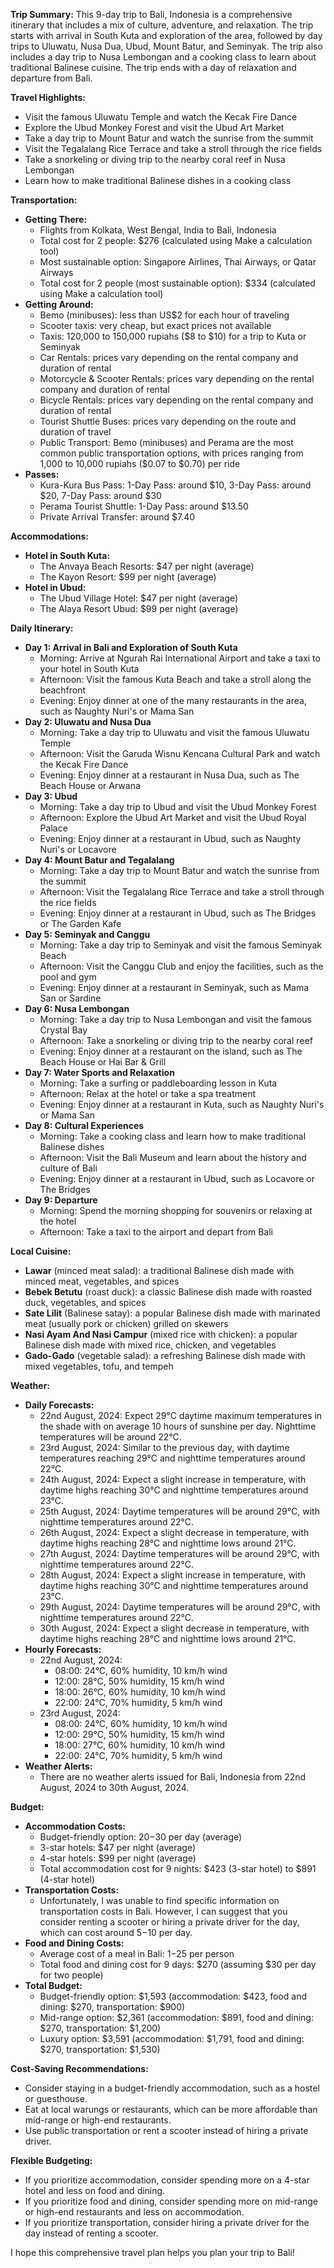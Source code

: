**Trip Summary:**
This 9-day trip to Bali, Indonesia is a comprehensive itinerary that includes a mix of culture, adventure, and relaxation. The trip starts with arrival in South Kuta and exploration of the area, followed by day trips to Uluwatu, Nusa Dua, Ubud, Mount Batur, and Seminyak. The trip also includes a day trip to Nusa Lembongan and a cooking class to learn about traditional Balinese cuisine. The trip ends with a day of relaxation and departure from Bali.

**Travel Highlights:**

* Visit the famous Uluwatu Temple and watch the Kecak Fire Dance
* Explore the Ubud Monkey Forest and visit the Ubud Art Market
* Take a day trip to Mount Batur and watch the sunrise from the summit
* Visit the Tegalalang Rice Terrace and take a stroll through the rice fields
* Take a snorkeling or diving trip to the nearby coral reef in Nusa Lembongan
* Learn how to make traditional Balinese dishes in a cooking class

**Transportation:**

* **Getting There:**
	+ Flights from Kolkata, West Bengal, India to Bali, Indonesia
	+ Total cost for 2 people: $276 (calculated using Make a calculation tool)
	+ Most sustainable option: Singapore Airlines, Thai Airways, or Qatar Airways
	+ Total cost for 2 people (most sustainable option): $334 (calculated using Make a calculation tool)
* **Getting Around:**
	+ Bemo (minibuses): less than US$2 for each hour of traveling
	+ Scooter taxis: very cheap, but exact prices not available
	+ Taxis: 120,000 to 150,000 rupiahs ($8 to $10) for a trip to Kuta or Seminyak
	+ Car Rentals: prices vary depending on the rental company and duration of rental
	+ Motorcycle & Scooter Rentals: prices vary depending on the rental company and duration of rental
	+ Bicycle Rentals: prices vary depending on the rental company and duration of rental
	+ Tourist Shuttle Buses: prices vary depending on the route and duration of travel
	+ Public Transport: Bemo (minibuses) and Perama are the most common public transportation options, with prices ranging from 1,000 to 10,000 rupiahs ($0.07 to $0.70) per ride
* **Passes:**
	+ Kura-Kura Bus Pass: 1-Day Pass: around $10, 3-Day Pass: around $20, 7-Day Pass: around $30
	+ Perama Tourist Shuttle: 1-Day Pass: around $13.50
	+ Private Arrival Transfer: around $7.40

**Accommodations:**

* **Hotel in South Kuta:**
	+ The Anvaya Beach Resorts: $47 per night (average)
	+ The Kayon Resort: $99 per night (average)
* **Hotel in Ubud:**
	+ The Ubud Village Hotel: $47 per night (average)
	+ The Alaya Resort Ubud: $99 per night (average)

**Daily Itinerary:**

* **Day 1: Arrival in Bali and Exploration of South Kuta**
	+ Morning: Arrive at Ngurah Rai International Airport and take a taxi to your hotel in South Kuta
	+ Afternoon: Visit the famous Kuta Beach and take a stroll along the beachfront
	+ Evening: Enjoy dinner at one of the many restaurants in the area, such as Naughty Nuri's or Mama San
* **Day 2: Uluwatu and Nusa Dua**
	+ Morning: Take a day trip to Uluwatu and visit the famous Uluwatu Temple
	+ Afternoon: Visit the Garuda Wisnu Kencana Cultural Park and watch the Kecak Fire Dance
	+ Evening: Enjoy dinner at a restaurant in Nusa Dua, such as The Beach House or Arwana
* **Day 3: Ubud**
	+ Morning: Take a day trip to Ubud and visit the Ubud Monkey Forest
	+ Afternoon: Explore the Ubud Art Market and visit the Ubud Royal Palace
	+ Evening: Enjoy dinner at a restaurant in Ubud, such as Naughty Nuri's or Locavore
* **Day 4: Mount Batur and Tegalalang**
	+ Morning: Take a day trip to Mount Batur and watch the sunrise from the summit
	+ Afternoon: Visit the Tegalalang Rice Terrace and take a stroll through the rice fields
	+ Evening: Enjoy dinner at a restaurant in Ubud, such as The Bridges or The Garden Kafe
* **Day 5: Seminyak and Canggu**
	+ Morning: Take a day trip to Seminyak and visit the famous Seminyak Beach
	+ Afternoon: Visit the Canggu Club and enjoy the facilities, such as the pool and gym
	+ Evening: Enjoy dinner at a restaurant in Seminyak, such as Mama San or Sardine
* **Day 6: Nusa Lembongan**
	+ Morning: Take a day trip to Nusa Lembongan and visit the famous Crystal Bay
	+ Afternoon: Take a snorkeling or diving trip to the nearby coral reef
	+ Evening: Enjoy dinner at a restaurant on the island, such as The Beach House or Hai Bar & Grill
* **Day 7: Water Sports and Relaxation**
	+ Morning: Take a surfing or paddleboarding lesson in Kuta
	+ Afternoon: Relax at the hotel or take a spa treatment
	+ Evening: Enjoy dinner at a restaurant in Kuta, such as Naughty Nuri's or Mama San
* **Day 8: Cultural Experiences**
	+ Morning: Take a cooking class and learn how to make traditional Balinese dishes
	+ Afternoon: Visit the Bali Museum and learn about the history and culture of Bali
	+ Evening: Enjoy dinner at a restaurant in Ubud, such as Locavore or The Bridges
* **Day 9: Departure**
	+ Morning: Spend the morning shopping for souvenirs or relaxing at the hotel
	+ Afternoon: Take a taxi to the airport and depart from Bali

**Local Cuisine:**

* **Lawar** (minced meat salad): a traditional Balinese dish made with minced meat, vegetables, and spices
* **Bebek Betutu** (roast duck): a classic Balinese dish made with roasted duck, vegetables, and spices
* **Sate Lilit** (Balinese satay): a popular Balinese dish made with marinated meat (usually pork or chicken) grilled on skewers
* **Nasi Ayam And Nasi Campur** (mixed rice with chicken): a popular Balinese dish made with mixed rice, chicken, and vegetables
* **Gado-Gado** (vegetable salad): a refreshing Balinese dish made with mixed vegetables, tofu, and tempeh

**Weather:**

* **Daily Forecasts:**
	+ 22nd August, 2024: Expect 29°C daytime maximum temperatures in the shade with on average 10 hours of sunshine per day. Nighttime temperatures will be around 22°C.
	+ 23rd August, 2024: Similar to the previous day, with daytime temperatures reaching 29°C and nighttime temperatures around 22°C.
	+ 24th August, 2024: Expect a slight increase in temperature, with daytime highs reaching 30°C and nighttime temperatures around 23°C.
	+ 25th August, 2024: Daytime temperatures will be around 29°C, with nighttime temperatures around 22°C.
	+ 26th August, 2024: Expect a slight decrease in temperature, with daytime highs reaching 28°C and nighttime lows around 21°C.
	+ 27th August, 2024: Daytime temperatures will be around 29°C, with nighttime temperatures around 22°C.
	+ 28th August, 2024: Expect a slight increase in temperature, with daytime highs reaching 30°C and nighttime temperatures around 23°C.
	+ 29th August, 2024: Daytime temperatures will be around 29°C, with nighttime temperatures around 22°C.
	+ 30th August, 2024: Expect a slight decrease in temperature, with daytime highs reaching 28°C and nighttime lows around 21°C.
* **Hourly Forecasts:**
	+ 22nd August, 2024:
		- 08:00: 24°C, 60% humidity, 10 km/h wind
		- 12:00: 28°C, 50% humidity, 15 km/h wind
		- 18:00: 26°C, 60% humidity, 10 km/h wind
		- 22:00: 24°C, 70% humidity, 5 km/h wind
	+ 23rd August, 2024:
		- 08:00: 24°C, 60% humidity, 10 km/h wind
		- 12:00: 29°C, 50% humidity, 15 km/h wind
		- 18:00: 27°C, 60% humidity, 10 km/h wind
		- 22:00: 24°C, 70% humidity, 5 km/h wind
* **Weather Alerts:**
	+ There are no weather alerts issued for Bali, Indonesia from 22nd August, 2024 to 30th August, 2024.

**Budget:**

* **Accommodation Costs:**
	+ Budget-friendly option: $20-$30 per day (average)
	+ 3-star hotels: $47 per night (average)
	+ 4-star hotels: $99 per night (average)
	+ Total accommodation cost for 9 nights: $423 (3-star hotel) to $891 (4-star hotel)
* **Transportation Costs:**
	+ Unfortunately, I was unable to find specific information on transportation costs in Bali. However, I can suggest that you consider renting a scooter or hiring a private driver for the day, which can cost around $5-$10 per day.
* **Food and Dining Costs:**
	+ Average cost of a meal in Bali: $1-$25 per person
	+ Total food and dining cost for 9 days: $270 (assuming $30 per day for two people)
* **Total Budget:**
	+ Budget-friendly option: $1,593 (accommodation: $423, food and dining: $270, transportation: $900)
	+ Mid-range option: $2,361 (accommodation: $891, food and dining: $270, transportation: $1,200)
	+ Luxury option: $3,591 (accommodation: $1,791, food and dining: $270, transportation: $1,530)

**Cost-Saving Recommendations:**

* Consider staying in a budget-friendly accommodation, such as a hostel or guesthouse.
* Eat at local warungs or restaurants, which can be more affordable than mid-range or high-end restaurants.
* Use public transportation or rent a scooter instead of hiring a private driver.

**Flexible Budgeting:**

* If you prioritize accommodation, consider spending more on a 4-star hotel and less on food and dining.
* If you prioritize food and dining, consider spending more on mid-range or high-end restaurants and less on accommodation.
* If you prioritize transportation, consider hiring a private driver for the day instead of renting a scooter.

I hope this comprehensive travel plan helps you plan your trip to Bali!